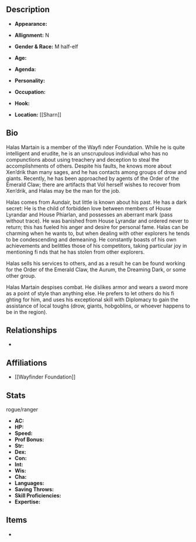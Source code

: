 ## Description
- **Appearance:** 

- **Allignment:** N

- **Gender & Race:** M half-elf

- **Age:** 

- **Agenda:** 

- **Personality:** 

- **Occupation:** 

- **Hook:** 

- **Location:** [[Sharn]]

## Bio
Halas Martain is a member of the Wayfi nder Foundation. While he is quite intelligent and erudite, he is an unscrupulous individual who has no compunctions about using treachery and deception to steal the accomplishments of others. Despite his faults, he knows more about Xen’drik than many sages, and he has contacts among groups of drow and giants. Recently, he has been approached by agents of the Order of the Emerald Claw; there are artifacts that Vol herself wishes to recover from Xen’drik, and Halas may be the man for the job.

Halas comes from Aundair, but little is known about his past. He has a dark secret: He is the child of forbidden love between members of House Lyrandar and House Phiarlan, and possesses an aberrant mark (pass without trace). He was banished from House Lyrandar and ordered never to return; this has fueled his anger and desire for personal fame. Halas can be charming when he wants to, but when dealing with other explorers he tends to be condescending and demeaning. He constantly boasts of his own achievements and belittles those of his competitors, taking particular joy in mentioning fi nds that he has stolen from other explorers.

Halas sells his services to others, and as a result he can be found working for the Order of the Emerald Claw, the Aurum, the Dreaming Dark, or some other group.

Halas Martain despises combat. He dislikes armor and wears a sword more as a point of style than anything else. He prefers to let others do his fi ghting for him, and uses his exceptional skill with Diplomacy to gain the assistance of local toughs (drow, giants, hobgoblins, or whoever happens to be in the region).

## Relationships
- 

## Affiliations
- [[Wayfinder Foundation]]

## Stats
rogue/ranger
- **AC:** 
- **HP:** 
- **Speed:** 
- **Prof Bonus:** 
- **Str:** 
- **Dex:** 
- **Con:** 
- **Int:** 
- **Wis:** 
- **Cha:** 
- **Languages:** 
- **Saving Throws:** 
- **Skill Proficiencies:** 
- **Expertise:** 


## Items
- 
